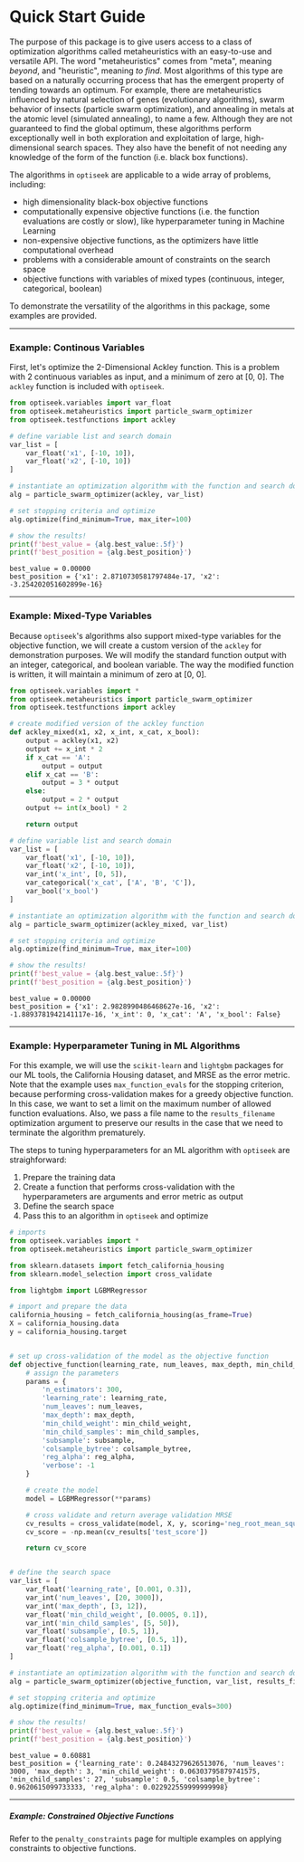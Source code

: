 # Quick Start Guide

The purpose of this package is to give users access to a class of optimization algorithms called metaheuristics 
with an easy-to-use and versatile API. The word "metaheuristics" comes from "meta", meaning *beyond*, and "heuristic", meaning *to find*.
Most algorithms of this type are based on a naturally occurring process that has the emergent property of tending towards an optimum.
For example, there are metaheuristics influenced by natural selection of genes (evolutionary algorithms), 
swarm behavior of insects (particle swarm optimization), 
and annealing in metals at the atomic level (simulated annealing), to name a few.
Although they are not guaranteed to find the global optimum, these algorithms perform exceptionally well in both
exploration and exploitation of large, high-dimensional search spaces. They also have the benefit of not 
needing any knowledge of the form of the function (i.e. black box functions).

The algorithms in `optiseek` are applicable to a wide array of problems, including:

- high dimensionality black-box objective functions
- computationally expensive objective functions (i.e. the function evaluations are costly or slow), like hyperparameter tuning in Machine Learning
- non-expensive objective functions, as the optimizers have little computational overhead
- problems with a considerable amount of constraints on the search space
- objective functions with variables of mixed types (continuous, integer, categorical, boolean)

To demonstrate the versatility of the algorithms in this package, some examples are provided.

---

### Example: Continous Variables

First, let's optimize the 2-Dimensional Ackley function. This is a problem with 2 continuous variables as input,
and a minimum of zero at [0, 0]. The `ackley` function is included with `optiseek`.

```python
from optiseek.variables import var_float
from optiseek.metaheuristics import particle_swarm_optimizer
from optiseek.testfunctions import ackley

# define variable list and search domain
var_list = [
    var_float('x1', [-10, 10]),
    var_float('x2', [-10, 10])
]

# instantiate an optimization algorithm with the function and search domain
alg = particle_swarm_optimizer(ackley, var_list)

# set stopping criteria and optimize
alg.optimize(find_minimum=True, max_iter=100)

# show the results!
print(f'best_value = {alg.best_value:.5f}')
print(f'best_position = {alg.best_position}')
```

```profile
best_value = 0.00000
best_position = {'x1': 2.8710730581797484e-17, 'x2': -3.254202051602899e-16}
```

---

### Example: Mixed-Type Variables

Because `optiseek`'s algorithms also support mixed-type variables for the objective function, we will
create a custom version of the `ackley` for demonstration purposes. We will modify the standard function output
with an integer, categorical, and boolean variable. The way the modified function is written, it will maintain
a minimum of zero at [0, 0].

```python
from optiseek.variables import *
from optiseek.metaheuristics import particle_swarm_optimizer
from optiseek.testfunctions import ackley

# create modified version of the ackley function
def ackley_mixed(x1, x2, x_int, x_cat, x_bool):
    output = ackley(x1, x2)
    output += x_int * 2
    if x_cat == 'A':
        output = output
    elif x_cat == 'B':
        output = 3 * output
    else:
        output = 2 * output
    output += int(x_bool) * 2

    return output

# define variable list and search domain
var_list = [
    var_float('x1', [-10, 10]),
    var_float('x2', [-10, 10]),
    var_int('x_int', [0, 5]),
    var_categorical('x_cat', ['A', 'B', 'C']),
    var_bool('x_bool')
]

# instantiate an optimization algorithm with the function and search domain
alg = particle_swarm_optimizer(ackley_mixed, var_list)

# set stopping criteria and optimize
alg.optimize(find_minimum=True, max_iter=100)

# show the results!
print(f'best_value = {alg.best_value:.5f}')
print(f'best_position = {alg.best_position}')
```

```profile
best_value = 0.00000
best_position = {'x1': 2.9828990486468627e-16, 'x2': -1.8893781942141117e-16, 'x_int': 0, 'x_cat': 'A', 'x_bool': False}
```

---

### Example: Hyperparameter Tuning in ML Algorithms

For this example, we will use the `scikit-learn` and `lightgbm` packages for our ML tools,
the California Housing dataset, and MRSE as the error metric. Note that the example uses `max_function_evals` 
for the stopping criterion, because performing cross-validation makes for a greedy objective function.
In this case, we want to set a limit on the maximum number of allowed function evaluations.
Also, we pass a file name to the `results_filename` optimization argument to preserve our results in the case
that we need to terminate the algorithm prematurely.

The steps to tuning hyperparameters for an ML algorithm with `optiseek` are straighforward:

1. Prepare the training data
2. Create a function that performs cross-validation with the hyperparameters are arguments and error metric as output
3. Define the search space
4. Pass this to an algorithm in `optiseek` and optimize

```python
# imports
from optiseek.variables import *
from optiseek.metaheuristics import particle_swarm_optimizer

from sklearn.datasets import fetch_california_housing
from sklearn.model_selection import cross_validate

from lightgbm import LGBMRegressor

# import and prepare the data
california_housing = fetch_california_housing(as_frame=True)
X = california_housing.data
y = california_housing.target


# set up cross-validation of the model as the objective function
def objective_function(learning_rate, num_leaves, max_depth, min_child_weight, min_child_samples, subsample, colsample_bytree, reg_alpha):
    # assign the parameters
    params = {
        'n_estimators': 300,
        'learning_rate': learning_rate,
        'num_leaves': num_leaves,
        'max_depth': max_depth,
        'min_child_weight': min_child_weight,
        'min_child_samples': min_child_samples,
        'subsample': subsample,
        'colsample_bytree': colsample_bytree,
        'reg_alpha': reg_alpha,
        'verbose': -1
    }

    # create the model
    model = LGBMRegressor(**params)

    # cross validate and return average validation MRSE
    cv_results = cross_validate(model, X, y, scoring='neg_root_mean_squared_error', cv=5)
    cv_score = -np.mean(cv_results['test_score'])

    return cv_score


# define the search space
var_list = [
    var_float('learning_rate', [0.001, 0.3]),
    var_int('num_leaves', [20, 3000]),
    var_int('max_depth', [3, 12]),
    var_float('min_child_weight', [0.0005, 0.1]),
    var_int('min_child_samples', [5, 50]),
    var_float('subsample', [0.5, 1]),
    var_float('colsample_bytree', [0.5, 1]),
    var_float('reg_alpha', [0.001, 0.1])
]

# instantiate an optimization algorithm with the function and search domain
alg = particle_swarm_optimizer(objective_function, var_list, results_filename='cv_results.csv')

# set stopping criteria and optimize
alg.optimize(find_minimum=True, max_function_evals=300)

# show the results!
print(f'best_value = {alg.best_value:.5f}')
print(f'best_position = {alg.best_position}')
```

```profile
best_value = 0.60881
best_position = {'learning_rate': 0.24843279626513076, 'num_leaves': 3000, 'max_depth': 3, 'min_child_weight': 0.06303795879741575, 'min_child_samples': 27, 'subsample': 0.5, 'colsample_bytree': 0.9620615099733333, 'reg_alpha': 0.022922559999999998}
```

---

##### Example: Constrained Objective Functions

Refer to the `penalty_constraints` page for multiple examples on applying constraints to objective functions.